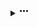  <details >
    <summary class="btn-octicon ml-0 px-2 p-0 bg-white border border-gray-dark rounded-1" aria-label="Inline file action toolbar">
      <svg class="octicon octicon-kebab-horizontal" viewBox="0 0 13 16" version="1.1" width="13" height="16" aria-hidden="true"><path fill-rule="evenodd" d="M1.5 9a1.5 1.5 0 100-3 1.5 1.5 0 000 3zm5 0a1.5 1.5 0 100-3 1.5 1.5 0 000 3zM13 7.5a1.5 1.5 0 11-3 0 1.5 1.5 0 013 0z"/></svg>
    </summary>
        <li>            Copy lines        </li>
        <li>            Copy permalink </li>
